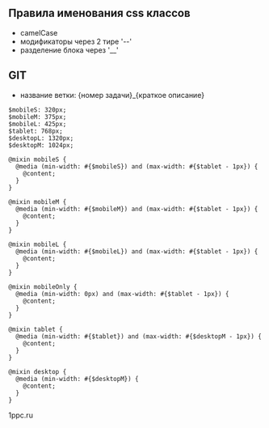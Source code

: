 ## Правила именования css классов
- camelCase
- модификаторы через 2 тире '--'
- разделение блока через '__'

## GIT
- название ветки: {номер задачи}_{краткое описание}

```
$mobileS: 320px;
$mobileM: 375px;
$mobileL: 425px;
$tablet: 768px;
$desktopL: 1320px;
$desktopM: 1024px;

@mixin mobileS {
  @media (min-width: #{$mobileS}) and (max-width: #{$tablet - 1px}) {
    @content;
  }
}

@mixin mobileM {
  @media (min-width: #{$mobileM}) and (max-width: #{$tablet - 1px}) {
    @content;
  }
}

@mixin mobileL {
  @media (min-width: #{$mobileL}) and (max-width: #{$tablet - 1px}) {
    @content;
  }
}

@mixin mobileOnly {
  @media (min-width: 0px) and (max-width: #{$tablet - 1px}) {
    @content;
  }
}

@mixin tablet {
  @media (min-width: #{$tablet}) and (max-width: #{$desktopM - 1px}) {
    @content;
  }
}

@mixin desktop {
  @media (min-width: #{$desktopM}) {
    @content;
  }
}
```

1ppc.ru
